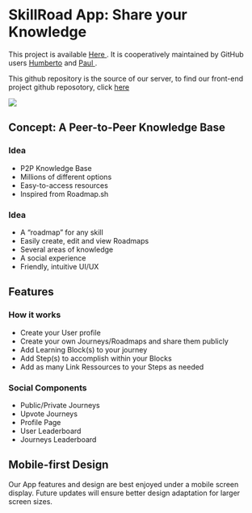 # SkillRoad App: Share your Knowledge

<p>This project is available <a href="https://skillroad.netlify.app"> Here </a>. It is cooperatively maintained by GitHub users <a href="https://github.com/humbertovacu">Humberto</a> and <a href="https://github.com/Paulfresnel"> Paul </a>. </p>

<p>This github repository is the source of our server, to find our front-end project github reposotory, click <a href="https://github.com/Paulfresnel/journey-app-client"> here </a>  </p>

<img src="https://images.unsplash.com/photo-1455849318743-b2233052fcff?ixlib=rb-4.0.3&ixid=MnwxMjA3fDB8MHxzZWFyY2h8OHx8am91cm5leSUyMGxlYXJuaW5nfGVufDB8fDB8fA%3D%3D&auto=format&fit=crop&w=500&q=60"/>

## Concept: A Peer-to-Peer Knowledge Base

<h3>Idea</h3>
<ul>
<li>P2P Knowledge Base</li>
<li>Millions of different options</li>
<li>Easy-to-access resources</li>
<li>Inspired from Roadmap.sh</li>
</ul>

<h3>Idea</h3>
<ul>
<li>A “roadmap” for any skill</li>
<li>Easily create, edit and view Roadmaps</li>
<li>Several areas of knowledge</li>
<li>A social experience</li>
<li>Friendly, intuitive UI/UX</li>
</ul>


## Features

<h3>How it works</h3>
<ul>
<li>Create your User profile</li>
<li>Create your own Journeys/Roadmaps and share them publicly </li>
<li>Add Learning Block(s) to your journey</li>
<li>Add Step(s) to accomplish within your Blocks</li>
<li>Add as many Link Ressources to your Steps as needed</li>
</ul>

<h3>Social Components</h3>
<ul>
<li>Public/Private Journeys</li>
<li>Upvote Journeys </li>
<li>Profile Page</li>
<li>User Leaderboard</li>
<li>Journeys Leaderboard</li>
</ul>

## Mobile-first Design

Our App features and design are best enjoyed under a mobile screen display. Future updates will ensure better design adaptation for larger screen sizes.


